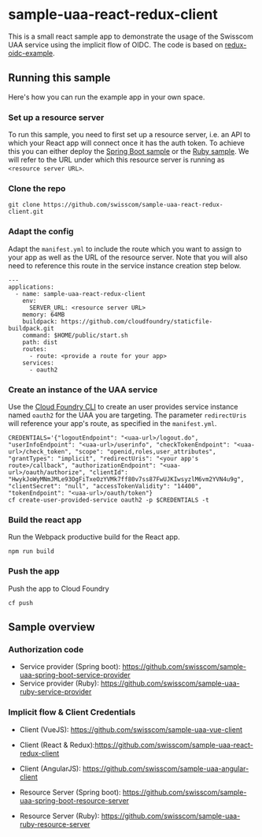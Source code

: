 # sample-uaa-react-redux-client

This is a small react sample app to demonstrate the usage of the Swisscom UAA service using the implicit flow of OIDC. The code is based on [redux-oidc-example](https://github.com/maxmantz/redux-oidc-example).

## Running this sample
Here's how you can run the example app in your own space.

### Set up a resource server
To run this sample, you need to first set up a resource server, i.e. an API to which your React app will connect once it has the auth token. To achieve this you can either deploy the [Spring Boot sample](https://github.com/swisscom/sample-uaa-spring-boot-service-provider) or the [Ruby sample](https://github.com/swisscom/sample-uaa-ruby-service-provider). We will refer to the URL under which this resource server is running as `<resource server URL>`.

### Clone the repo
```
git clone https://github.com/swisscom/sample-uaa-react-redux-client.git
```
### Adapt the config
Adapt the `manifest.yml` to include the route which you want to assign to your app as well as the URL of the resource server. Note that you will also need to reference this route in the service instance creation step below.
```
---
applications:
  - name: sample-uaa-react-redux-client
    env:
      SERVER_URL: <resource server URL>
    memory: 64MB
    buildpack: https://github.com/cloudfoundry/staticfile-buildpack.git
    command: $HOME/public/start.sh
    path: dist
    routes:
      - route: <provide a route for your app>
    services:
      - oauth2
```

### Create an instance of the UAA service
Use the [Cloud Foundry CLI](https://github.com/cloudfoundry/cli) to create an user provides service instance named `oauth2` for the UAA you are targeting. The parameter `redirectUris` will reference your app's route, as specified in the `manifest.yml`.
```
CREDENTIALS='{"logoutEndpoint": "<uaa-url>/logout.do", "userInfoEndpoint": "<uaa-url>/userinfo", "checkTokenEndpoint": "<uaa-url>/check_token", "scope": "openid,roles,user_attributes", "grantTypes": "implicit", "redirectUris": "<your app's route>/callback", "authorizationEndpoint": "<uaa-url>/oauth/authorize", "clientId": "HwykJoWyMNmJMLe93OgFiTxeOzYVMk7ff80v7ss87FwUJKIwsyzlM6vm2YVN4u9g", "clientSecret": "null", "accessTokenValidity": "14400", "tokenEndpoint": "<uaa-url>/oauth/token"}
cf create-user-provided-service oauth2 -p $CREDENTIALS -t
```

### Build the react app
Run the Webpack productive build for the React app.
```
npm run build
```

### Push the app
Push the app to Cloud Foundry
```
cf push
```

## Sample overview
### Authorization code
- Service provider (Spring boot): https://github.com/swisscom/sample-uaa-spring-boot-service-provider
- Service provider (Ruby): https://github.com/swisscom/sample-uaa-ruby-service-provider

### Implicit flow & Client Credentials
- Client (VueJS): https://github.com/swisscom/sample-uaa-vue-client
- Client (React & Redux):https://github.com/swisscom/sample-uaa-react-redux-client
- Client (AngularJS): https://github.com/swisscom/sample-uaa-angular-client

- Resource Server (Spring boot): https://github.com/swisscom/sample-uaa-spring-boot-resource-server
- Resource Server (Ruby): https://github.com/swisscom/sample-uaa-ruby-resource-server
